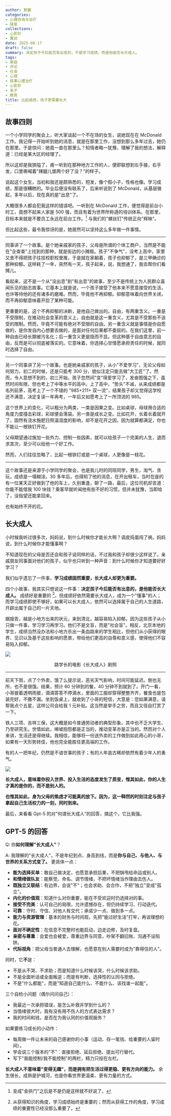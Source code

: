 ```yaml
---
author: 剩翼
categories:
- 心理咨询与治疗
- 随笔
collections:
- 心影抄
- 翼说
date: 2025-08-17
draft: false
summary: 决定孩子今后能否有出息的，不是学习成绩，而是他能否长大成人。
tags:
- 家庭
- 评论
- 社会
- 心理
- 叙事心理治疗
- 心影抄
- 亲子
- 教育
title: 比起成绩，孩子更需要长大
---
```


## 故事四则

一个小学同学的聚会上，听大家谈起一个不在场的女生，说她现在在 McDonald 工作。我记得一开始听到她的消息，就是在那里工作，没想到那么多年过去，她仍在那里。于是惊问：她竟一直在那里么？知情者略一犹豫，理解了我的想法，解释道：已经是某大区的经理了。

所以这却是我狭隘了，甫一听到在那种地方工作的人，便即联想到左手接，右手发，口里嘶喊着"辣腿儿堡两个好了没？"的样子。

说起这个女生，当初和我还是颇熟悉的，短发，像个假小子，性格也像。学习成绩，那是很糟糕的。毕业后便没有联系了，后来听说到了 McDonald，从基层做起，多年以后，现在真的是"出息"了。

大概很多人都会犯我这样的错误吧。一听到在 McDonald 工作，便觉得是前台小时工，竟想不起来人家是 500 强，而且有着为世界所称道的培训体系。在那里，目标本来就是不要员工永远在前台工作。[^1] 与我们的"螺丝钉"传统正向"辉映"。

但比起这些，最令我惊讶的是，她居然可以坚持这么多年做一件事情。

------------------------------------------------------------------------

同事讲了一个故事。是个她亲戚家的孩子，父母是所谓的个体工商户，当然是不能在"企查查"上找到的那种，就是街边的小摊贩。孩子"不争气"，没考上高中，家里又舍不得把孩子往技校职校里推，于是就在家躺着，孩子也抑郁了，是三甲确诊的那种抑郁。这样耗了一年，突然有一天，孩子起来，说，我想通了，我去帮你们看摊儿。

看起来，这不是一个从"没出息"到"有出息"的故事，至少不是传统上为人民群众喜闻乐见的励志故事。它基本上就是说，一个孩子接受了他本来不愿意接受的生活，也许等待他的还有诸多的磨难。然而，毕竟他不再抑郁。抑郁意味着向世界关闭，而不再抑郁意味着开启了某种可能。

更重要的是，这个不再抑郁的决断，是他自己做出的。自由，有两重含义。一重是不受限制，在推动社会变革的意义上，自由就是这一重含义，尤其是不受那些不该受的限制。然而，毕竟不可能有绝对不受限的自由。另一重含义就是事情是你自愿做的，是你发自内心想要去做的，是面对任何后果都不委屈的。在我们这里，前一种自由已经长期被污名化；后一重含义更是隐而不显。但这种基于自由意志的自由，反而是可以彻底被落实的。它意味着，你选择心甘情愿承担责任的时候，就同时选择了自由。

------------------------------------------------------------------------

另一个同事讲了另一个故事。也是她亲戚家的孩子，从小"不爱学习"，无论父母如何努力，初二的时候，还是只能考 300 分，貌似注定只能去做"大工匠"了。然而，令人意想不到的，初三开始，孩子忽然间"变"得爱学习了，发奋图强之下，虽然时间有限，但也考上了中等水平的高中。上了高中，"势头"不减，从来成绩都是名列前茅，高考上了一个不错的 "985+211+ 双一流"，结果孩子却又觉得这学校还不满意，决定复读一年再考，一年后又如愿考上了一所顶流的 985。

这个世界上的变化，可以粗分为两类，一类是因果之变。比如桌球，母球用合适的角度力度撞击彩球，彩球便会落袋。另一类是成长之变。比如花开，长着长着就开了，固然有浇水施肥日照温湿度的影响，却不是花开之因，因为就算都满足，你也不能让一根铁钉开花。

父母期望通过施加一些外力、控制一些因素，就可以给孩子一个完美的人生，退而求其次，至少可以给他一个好工作。

然而，人们往往忽略了，比起一根铁钉或是一个桌球，人更像是一枝花。

------------------------------------------------------------------------

这个故事还是来源于小学同学的聚会，也是我儿时的同班同学，男生，淘气、贪玩，成绩是一塌糊涂。30 多年后，也得知了他的消息，在开出租车，当时在座的有一位某天正好做到了他的车上，久别重逢，聊了一路，最后，这位司机却言道：你能不能借我 100 块钱？乘客早就听闻他有些不好的习惯，但并未犹豫，当即给了，没指望还能拿回来。

也有始终不开的花。

## 长大成人

小时候我听过很多次，妈妈说，到什么时候你才能长大啊？调皮捣蛋闯了祸，妈妈说，到什么时候你才能懂事啊？

不知道现在的父母是否还会和孩子说同样的话，不过我和孩子却很少这样说了。亲戚朋友同事面对他们的孩子，似乎也只听到一种声音：到什么时候你才知道要好好学习？

我们似乎遗忘了一件事，**学习成绩固然重要，长大成人却更为重要。**

四个小故事，我其实只想说这一件事：**决定孩子今后能否有出息的，是他能否长大成人。** 成绩好是重要的 [^2]，但成绩好依然需要长大成人，成为一个"懂事"的人；而学习成绩即使不够好，如果可以长大成人，依然可以选择属于自己的人生道路，开辟出属于自己的一片天地。

据报告，越是小地方出来的状元，来到清北，越容易陷入抑郁。因为这些孩子从小只做一件事，学习学习再学习。他们不是文盲，而是"社会盲"。相反，北京本地的学生，成绩当然没办法和小地方杀出一条血路来的学生相比，但他们从小获得的眼界、见识以及基于这些影响的愿景，带给他们更高的自尊和意义感，使得他们不容易陷入抑郁。

![](/img/zhangdachengren/zhangdachengren_3240x1821.jpg)

<center>
路学长的电影《长大成人》剧照
</center>

------------------------------------------------------------------------

前天下雨，点了个外卖，饿了么提示说，恶劣天气影响，时间可能延迟。倒也无所，也不是很饿。结果，预计 60 分钟到的餐，40 分钟不到就到了。开门一看，小哥披着透明雨披，滴滴答答不停滴水，里面的工服却穿得整整齐齐，餐食也是包装完好，不撒不漏。坐到饭桌上，就收到了小哥的短信，大意是：您如果满意，请帮我点个五星，这样公司会给我 1 元补贴。这当然是举手之劳，而且又径自打赏了一下。

铁人三项、吉祥三保，这大概是如今普通劳动者的典型形象。其中也不乏大学生、乃至研究生。世情如此，唏嘘抱怨都是正当的，推动变革亦是正当的。然而对个人来讲，生活还是得继续。我相信，能够将一份送外卖的工作做到如此用心的小哥，如果有一天形势转佳，他也完全能胜任更高端的工作。

有的人一把年纪，仍然是不谙世事的孩子；有的人年逾古稀却依然有着少年人的勇气。

![](/img/zhangdachengren/growup.jpg)

**长大成人，意味着你投入世界、投入生活的态度发生了质变，惟其如此，你的人生才真的是你的，而不是别人的。**

**也惟其如此，身为父母的焦虑才可能真的放下。因为，这一释然的时刻注定与孩子拿起自己生活权力的一刻，同时到来。**

最后，来看看 Gpt-5 的对"何谓长大成人"的回答，搞这个，它比我强。

## GPT-5 的回答

Q: 你**如何理解"长大成人"**？

A: 我理解的"长大成人"，不是年纪到点、身高到线，而是**你与自己、与他人、与世界的关系方式变了。** 更具体一点：

- **能为选择买单**：敢自己做决定，也愿意承担后果，不把锅甩给命运或别人。
- **和情绪做队友**：能察觉、命名、调节情绪，不把坏情绪当作理由去伤人。
- **既独立又联结**：有边界，会说"不"；也会求助、会合作，不把"独立"变成"孤立"。
- **内化的价值观**：知道什么对你重要，能在不受欢迎时仍选择对的事。
- **接受不完美**：认可自己的局限，允许遗憾存在，但仍持续学习、行动迭代。
- **可靠**：守时、守信、对他人有交代；承诺少一点、做到多一点。
- **能力与资源管理**：基本的财务与时间观，先把"能过好生活"打牢，再谈理想的花。
- **面对不确定性**：在信息不完整时也能启动，边走边修，及时复盘。
- **亲密与尊重**：会爱也会被爱，尊重边界与同意，吵架不翻旧账、沟通不设陷阱。
- **代际视角**：把父母当普通人去理解，也愿意在别人需要时成为"靠得住的人"。

同时，它**不**是：

- 不是从不哭、不求助；而是知道什么时候该哭，什么时候该求助。
- 不是全面听话或全面叛逆；而是有判断，选择性的认同与拒绝。
- 不是"什么都能"，而是"知道自己能什么、不能什么、该找谁一起能"。

三个自检小问题（偶尔问问自己）：

- 我最近一次承担错误，是怎么补救并学到什么的？
- 当情绪很大时，我有没有用不伤人的方式表达需求？
- 我的时间和钱，是否在为我认同的价值观服务？

如果要练习成长的小动作：

- 每周做一件让未来的自己感谢你的小事（运动、存一笔钱、给重要的人留时间）。
- 学会说三个版本的"不"：直接拒绝、延后拒绝、提出可行替代。
- 写下"我能控制/我不能控制"的两栏，精力只投在左栏。

**长大成人不意味着"变得无趣"，而是拥有把生活过得更稳、更有方向的能力。** 余生很长，成熟是护城河，也是你看世界更温柔、更有力量的方式。

[^1]: 变成"金拱门"之后是不是仍是这样就不好说了。

[^2]: 从获得知识的角度，学习成绩始终是重要的；然而从获得工作的角度，学习成绩的重要性已经没那么重要了。

